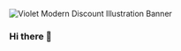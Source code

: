 ![Violet Modern Discount Illustration Banner](https://user-images.githubusercontent.com/33880254/186796465-fe0fc97f-2744-459a-acb1-156f270a6659.jpg)
### Hi there 👋

<!--
**y3vhenii/y3vhenii** is a ✨ _special_ ✨ repository because its `README.md` (this file) appears on your GitHub profile.

Here are some ideas to get you started:

- 🔭 I’m currently working on ...
- 🌱 I’m currently learning ...
- 👯 I’m looking to collaborate on ...
- 🤔 I’m looking for help with ...
- 💬 Ask me about ...
- 📫 How to reach me: ...
- 😄 Pronouns: ...
- ⚡ Fun fact: ...
-->
